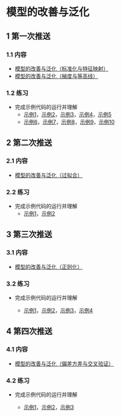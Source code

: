 # 模型的改善与泛化

## 1 第一次推送

### 1.1 内容

- [模型的改善与泛化（标准化与特征映射）](https://mp.weixin.qq.com/s/DTddhHYrlehoaorDRxquJA)
- [模型的改善与泛化（梯度与等高线）](https://mp.weixin.qq.com/s/Eo-S8jm25TiZW82yRmsg4Q)

### 1.2 练习

- 完成示例代码的运行并理解
  - [示例1](./101_visualization_projection.py)，[示例2](102_visualization_contour.py)，[示例3](./103_visualization_gradietn.py)，[示例4](./104_standarlization_reg.py)，[示例5](./105_standarlization_cla.py)
  - [示例6](./106_visualization_nonlinear.py)，[示例7](./107_visualization_pol_reg.py)，[示例8](./108_visualization_pol_cla.py)，[示例9](./201_visualization_grad_contour.py)，[示例10](./202_visualization_grad.py)

## 2 第二次推送

### 2.1 内容

- [模型的改善与泛化（过拟合）](https://mp.weixin.qq.com/s/uF2Zp90FayUu-YqHUcKuGw)

### 2.2 练习

- 完成示例代码的运行并理解
  - [示例1](./301_visualization_overfitting_reg.py)，[示例2](./302_visualization_overgitting_cla.py)

## 3 第三次推送

### 3.1 内容

- [模型的改善与泛化（正则化）](https://mp.weixin.qq.com/s/rvmdb16QTDi4euyanoC2-w)

### 3.2 练习

- 完成示例代码的运行并理解

  - [示例1](./401_visualization_regular_2D.py)，[示例2](./402_visualization_regular_contour.py)，[示例3](./403_model_space.py)，[示例4](./404_regularized_regression.py)

## 4 第四次推送

### 4.1 内容

- [模型的改善与泛化（偏差方差与交叉验证）](https://mp.weixin.qq.com/s/REYf_FcHvNSASCuybeSenQ)

### 4.2 练习

- 完成示例代码的运行并理解

  - [示例1](./501_bias_variance.py)，[示例2](./502_visualization_grad_convex.py)，[示例3](./503_visualization_grad_nonconvex.py)


